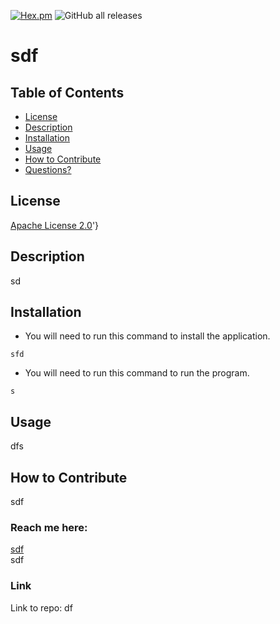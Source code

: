 [![Hex.pm](https://img.shields.io/hexpm/l/apa?style=for-the-badge)](https://choosealicense.com/licenses/apache-2.0/) ![GitHub all releases](https://img.shields.io/github/downloads/kristiyantefov/README-Generator/total?color=%232481C2&style=for-the-badge)    
  # sdf

## Table of Contents
* [License](#license)
* [Description](#description)
* [Installation](#installation)
* [Usage](#usage)
* [How to Contribute](#how-to-contribute)
* [Questions?](#questions)
## License
 [Apache License 2.0](https://choosealicense.com/licenses/apache-2.0)'}
## Description
sd
## Installation
* You will need to run this command to install the application.
```
sfd
```
* You will need to run this command to run the program.
```
s
```
## Usage
dfs
## How to Contribute
sdf
### Reach me here: 
[sdf](https://github.com/sdf)  
sdf
### Link
Link to repo:
df
